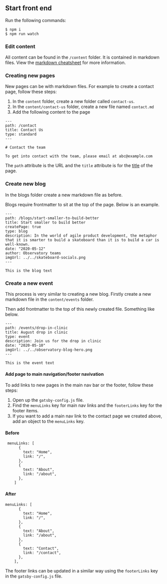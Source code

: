 ## Start front end

Run the following commands:

```
$ npm i
$ npm run watch
```

### Edit content

All content can be found in the `/content` folder. It is contained in markdown files. View the [markdown cheatsheet](https://github.com/adam-p/markdown-here/wiki/Markdown-Cheatsheet) for more information.

### Creating new pages

New pages can be with markdown files. For example to create a contact page, follow these steps:

1. In the `content` folder, create a new folder called `contact-us`.
2. In the `content/contact-us` folder, create a new file named `contact.md`
3. Add the following content to the page

```
---
path: /contact
title: Contact Us
type: standard
---

# Contact the team

To get into contact with the team, please email at abc@example.com
```

The `path` attribute is the URL and the `title` attribute is for the [title](https://www.w3schools.com/tags/tag_title.asp) of the page.

### Create new blog

In the blogs folder create a new markdown file as before.

Blogs require frontmatter to sit at the top of the page. Below is an example.

```
---
path: /blogs/start-smaller-to-build-better
title: Start smaller to build better
createPage: true
type: blog
description: In the world of agile product development, the metaphor that it is smarter to build a skateboard than it is to build a car is well-known.
date: "2020-05-12"
author: Observatory teams
imgUrl: ../../skateboard-socials.png
---

This is the blog text
```

### Create a new event

This process is very similar to creating a new blog.
Firstly create a new markdown file in the `content/events` folder.

Then add frontmatter to the top of this newly created file. Something like below.

```
---
path: /events/drop-in-clinic
title: August drop in clinic
type: event
description: Join us for the drop in clinic
date: "2020-05-10"
imgUrl: ../../observatory-blog-hero.png
---

This is the event text

```

#### Add page to main navigation/footer navivation

To add links to new pages in the main nav bar or the footer, follow these steps:

1. Open up the `gatsby-config.js` file.
2. Find the `menuLinks` key for main nav links and the `footerLinks` key for the footer items.
3. If you want to add a main nav link to the contact page we created above, add an object to the `menuLinks` key.

#### Before

```
 menuLinks: [
      {
        text: "Home",
        link: "/",
      },
      {
        text: "About",
        link: "/about",
      },
    ]
```

#### After

```
menuLinks: [
      {
        text: "Home",
        link: "/",
      },
      {
        text: "About",
        link: "/about",
      },
      {
        text: "Contact",
        link: "/contact",
      },
    ],
```

The footer links can be updated in a similar way using the `footerLinks` key in the `gatsby-config.js` file.
